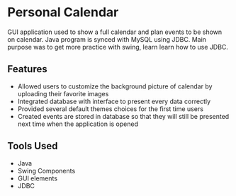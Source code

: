 # Personal Calendar
  GUI application used to show a full calendar and plan events to be shown on calendar. Java program is synced with MySQL using JDBC. Main purpose was to get more practice with swing, learn learn how to use JDBC.
  
 ## Features
  - Allowed users to customize the background picture of calendar by uploading their favorite images
  - Integrated database with interface to present every data correctly
  - Provided several default themes choices for the first time users
  - Created events are stored in database so that they will still be presented next time when the application is opened
  
  ## Tools Used
  - Java
  - Swing Components
  - GUI elements
  - JDBC
  
